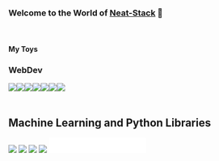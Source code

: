 
### Welcome to the World of [Neat-Stack](https://www.neat-stack.github.io) 👋
<br>

#### My Toys

 ### WebDev 
 <img src ="https://img.shields.io/badge/MongoDB-%234ea94b.svg?&style=for-the-badge&logo=mongodb&logoColor=white"/><img src="https://img.shields.io/badge/express.js%20-%23404d59.svg?&style=for-the-badge"/><img src="https://img.shields.io/badge/react%20-%2320232a.svg?&style=for-the-badge&logo=react&logoColor=%2361DAFB"/><img src="https://img.shields.io/badge/node.js%20-%2343853D.svg?&style=for-the-badge&logo=node.js&logoColor=white"/><img src="https://img.shields.io/badge/javascript%20-%23323330.svg?&style=for-the-badge&logo=javascript&logoColor=%23F7DF1E"><img src="https://img.shields.io/badge/css3%20-%231572B6.svg?&style=for-the-badge&logo=css3&logoColor=white"/><img src="https://img.shields.io/badge/html5%20-%23E34F26.svg?&style=for-the-badge&logo=html5&logoColor=white"/>       
<br>   

## Machine Learning and Python Libraries  
  <img src="https://img.shields.io/badge/python%20-%2314354C.svg?&style=for-the-badge&logo=python&logoColor=white"/>          
  <img src="https://img.shields.io/badge/Keras%20-%23D00000.svg?&style=for-the-badge&logo=Keras&logoColor=white"/>           
  <img src="https://img.shields.io/badge/TensorFlow%20-%23FF6F00.svg?&style=for-the-badge&logo=TensorFlow&logoColor=white">             
  <img src="https://img.shields.io/badge/pandas%20-%23150458.svg?&style=for-the-badge&logo=pandas&logoColor=white" />  
  <img src="./assets/Selenium.svg">      











<!--
**Neat-Stack/Neat-Stack** is a ✨ _special_ ✨ repository because its `README.md` (this file) appears on your GitHub profile.

Here are some ideas to get you started:

- 🔭 I’m currently working on ...
- 🌱 I’m currently learning ...
- 👯 I’m looking to collaborate on ...
- 🤔 I’m looking for help with ...
- 💬 Ask me about ...
- 📫 How to reach me: ...
- 😄 Pronouns: ...
- ⚡ Fun fact: ...
-->
